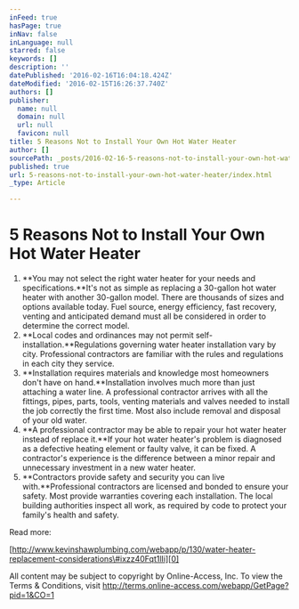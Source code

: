 ```yaml
---
inFeed: true
hasPage: true
inNav: false
inLanguage: null
starred: false
keywords: []
description: ''
datePublished: '2016-02-16T16:04:18.424Z'
dateModified: '2016-02-15T16:26:37.740Z'
authors: []
publisher:
  name: null
  domain: null
  url: null
  favicon: null
title: 5 Reasons Not to Install Your Own Hot Water Heater
author: []
sourcePath: _posts/2016-02-16-5-reasons-not-to-install-your-own-hot-water-heater.md
published: true
url: 5-reasons-not-to-install-your-own-hot-water-heater/index.html
_type: Article

---
```

# 5 Reasons Not to Install Your Own Hot Water Heater

1. **You may not select the right water heater for your needs and specifications.**It's not as simple as replacing a 30-gallon hot water heater with another 30-gallon model. There are thousands of sizes and options available today. Fuel source, energy efficiency, fast recovery, venting and anticipated demand must all be considered in order to determine the correct model.
2. **Local codes and ordinances may not permit self-installation.**Regulations governing water heater installation vary by city. Professional contractors are familiar with the rules and regulations in each city they service.
3. **Installation requires materials and knowledge most homeowners don't have on hand.**Installation involves much more than just attaching a water line. A professional contractor arrives with all the fittings, pipes, parts, tools, venting materials and valves needed to install the job correctly the first time. Most also include removal and disposal of your old water.
4. **A professional contractor may be able to repair your hot water heater instead of replace it.**If your hot water heater's problem is diagnosed as a defective heating element or faulty valve, it can be fixed. A contractor's experience is the difference between a minor repair and unnecessary investment in a new water heater.
5. **Contractors provide safety and security you can live with.**Professional contractors are licensed and bonded to ensure your safety. Most provide warranties covering each installation. The local building authorities inspect all work, as required by code to protect your family's health and safety.

Read more: 

[http://www.kevinshawplumbing.com/webapp/p/130/water-heater-replacement-considerations\#ixzz40Fqt1lIi][0]

All content may be subject to copyright by Online-Access, Inc. To view the Terms & Conditions, visit http://terms.online-access.com/webapp/GetPage?pid=1&CO=1 

[0]: http://www.kevinshawplumbing.com/webapp/p/130/water-heater-replacement-considerations#ixzz40Fqt1lIi